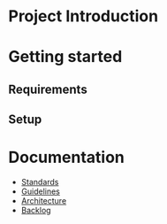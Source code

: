 # Project Introduction

# Getting started

## Requirements


## Setup


# Documentation

- [Standards](../docs/project-standards.md)
- [Guidelines](../docs/project-guidelines.md)
- [Architecture](../docs/project-architecture.md)
- [Backlog](../docs/project-backlog.md)